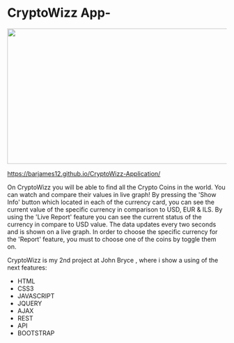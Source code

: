
# CryptoWizz App-
<!-- ![Screenshot 2021-12-26 125426](https://user-images.githubusercontent.com/84085280/147405930-356e01f0-86ee-4b62-8137-a80158c79fad.png) -->
<!-- ![CryptoWizz-gif](https://user-images.githubusercontent.com/84085280/174051880-54cd6dfd-518e-4b13-b912-c758e2e07d3d.gif) -->


<p align="center">
  <img width="600" height="310" src="https://user-images.githubusercontent.com/84085280/174051880-54cd6dfd-518e-4b13-b912-c758e2e07d3d.gif">
</p>

https://barjames12.github.io/CryptoWizz-Application/

On CryptoWizz you will be able to find all the Crypto Coins in the world. You can watch and compare their values in live graph!
By pressing the 'Show Info' button which located in each of the currency card, you can see the current value of the specific currency in comparison to USD, EUR & ILS.
By using the 'Live Report' feature you can see the current status of the currency in compare to USD value.
The data updates every two seconds and is shown on a live graph.
In order to choose the specific currency for the 'Report' feature, you must to choose one of the coins by toggle them on.

CryptoWizz is my 2nd project at John Bryce , where i show a using of the next features:

- HTML
- CSS3
- JAVASCRIPT
- JQUERY
- AJAX
- REST
- API
- BOOTSTRAP
